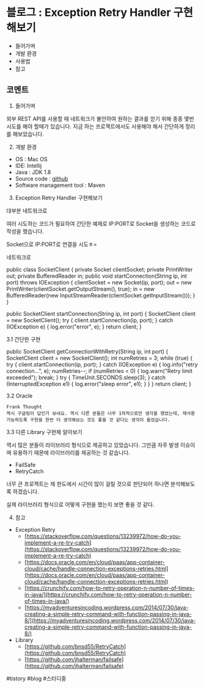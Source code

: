 # 블로그 : Exception Retry Handler 구현해보기
* 들어가며
* 개발 환경
* 사용법
* 참고

**코멘트**
-

1. 들어가며

외부 REST API를 사용할 때 네트워크가 불안하여 원하는 결과를 얻기 위해 종종 몇번 시도를 해야 할때가 있습니다. 지금 하는 프로젝트에서도 사용해야 해서 간단하게 정리를 해보았습니다.

2. 개발 환경

* OS : Mac OS
* IDE: Intellij
* Java : JDK 1.8
* Source code : [github](https://github.com/kenshin579/tutorials-java-examples/tree/master/retry-exception-handler)
* Software management tool : Maven

3. Exception Retry Handler 구현해보기

대부분 네트워크로

여러 시도하는 코드가 필요하여 간단한 예제로 IP:PORT로 Socket을 생성하는 코드로 작성을 했습니다.

Socket으로 IP:PORT로 연결을 시도ㅎ=

네트워크로

public class SocketClient {
private Socket clientSocket;
private PrintWriter out;
private BufferedReader in;
public void startConnection(String ip, int port) throws IOException {
clientSocket = new Socket(ip, port);
out = new PrintWriter(clientSocket.getOutputStream(), true);
in = new BufferedReader(new InputStreamReader(clientSocket.getInputStream()));
}
}

public SocketClient startConnection(String ip, int port) {
SocketClient client = new SocketClient();
try {
client.startConnection(ip, port);
} catch (IOException e) {
log.error("error", e);
}
return client;
}

3.1 간단한 구현

public SocketClient getConnectionWithRetry(String ip, int port) {
SocketClient client = new SocketClient();
int numRetries = 3;
while (true) {
try {
client.startConnection(ip, port);
} catch (IOException e) {
log.info("retry connection...", e);
numRetries--;
if (numRetries < 0) {
log.warn("Retry limit exceeded");
break;
}
try {
TimeUnit.SECONDS.sleep(3);
} catch (InterruptedException e1) {
log.error("sleep error", e1);
}
}
}
return client;
}

3.2 Oracle

```
Frank Thought
역시 구글링이 답인가 보네요. 역시 다른 분들은 너무 1차적으로만 생각을 했었는데, 재사용 가능하도록 구현을 한번 더 생각해보는 것도 좋을 것 같다는 생각이 들었습니다.
```

3.3 다른 Library 구현체 알아보기

역시 많은 분들이 라이브러리 형식으로 제공하고 있었습니다. 그만큼 자주 발생 이슈이며 유용하기 때문에 라이브러리를 제공하는 것 같습니다.

* FailSafe
* RetryCatch

너무 큰 프로젝트는 제 한도에서 시간이 많이 걸릴 것으로 판단되어 하나면 분석해보도록 하겠습니다.

실제 라이브러리 형식으로 어떻게 구현을 했는지 보면 좋을 것 같다.

4. 참고

* Exception Retry
	* [https://stackoverflow.com/questions/13239972/how-do-you-implement-a-re-try-catch](https://stackoverflow.com/questions/13239972/how-do-you-implement-a-re-try-catch)
	* [https://docs.oracle.com/en/cloud/paas/app-container-cloud/cache/handle-connection-exceptions-retries.html](https://docs.oracle.com/en/cloud/paas/app-container-cloud/cache/handle-connection-exceptions-retries.html)
	* [https://crunchify.com/how-to-retry-operation-n-number-of-times-in-java/](https://crunchify.com/how-to-retry-operation-n-number-of-times-in-java/)
	* [https://myadventuresincoding.wordpress.com/2014/07/30/java-creating-a-simple-retry-command-with-function-passing-in-java-8/](https://myadventuresincoding.wordpress.com/2014/07/30/java-creating-a-simple-retry-command-with-function-passing-in-java-8/)
* Library
	* [https://github.com/bnsd55/RetryCatch](https://github.com/bnsd55/RetryCatch)
	* [https://github.com/jhalterman/failsafe](https://github.com/jhalterman/failsafe)

#tistory #blog #스터디중